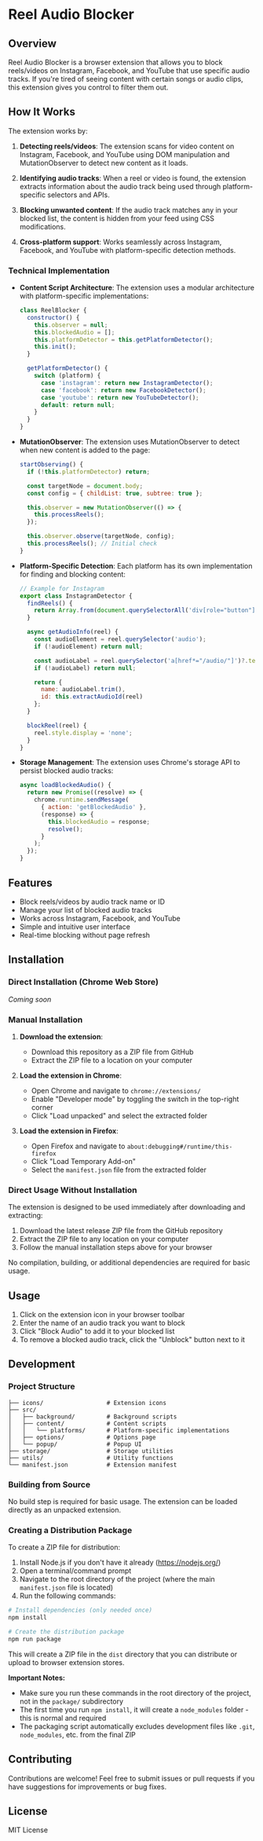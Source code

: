 # Reel Audio Blocker

## Overview
Reel Audio Blocker is a browser extension that allows you to block reels/videos on Instagram, Facebook, and YouTube that use specific audio tracks. If you're tired of seeing content with certain songs or audio clips, this extension gives you control to filter them out.

## How It Works

The extension works by:

1. **Detecting reels/videos**: The extension scans for video content on Instagram, Facebook, and YouTube using DOM manipulation and MutationObserver to detect new content as it loads.

2. **Identifying audio tracks**: When a reel or video is found, the extension extracts information about the audio track being used through platform-specific selectors and APIs.

3. **Blocking unwanted content**: If the audio track matches any in your blocked list, the content is hidden from your feed using CSS modifications.

4. **Cross-platform support**: Works seamlessly across Instagram, Facebook, and YouTube with platform-specific detection methods.

### Technical Implementation

- **Content Script Architecture**: The extension uses a modular architecture with platform-specific implementations:
  ```javascript
  class ReelBlocker {
    constructor() {
      this.observer = null;
      this.blockedAudio = [];
      this.platformDetector = this.getPlatformDetector();
      this.init();
    }

    getPlatformDetector() {
      switch (platform) {
        case 'instagram': return new InstagramDetector();
        case 'facebook': return new FacebookDetector();
        case 'youtube': return new YouTubeDetector();
        default: return null;
      }
    }
  }
  ```

- **MutationObserver**: The extension uses MutationObserver to detect when new content is added to the page:
  ```javascript
  startObserving() {
    if (!this.platformDetector) return;

    const targetNode = document.body;
    const config = { childList: true, subtree: true };

    this.observer = new MutationObserver(() => {
      this.processReels();
    });

    this.observer.observe(targetNode, config);
    this.processReels(); // Initial check
  }
  ```

- **Platform-Specific Detection**: Each platform has its own implementation for finding and blocking content:
  ```javascript
  // Example for Instagram
  export class InstagramDetector {
    findReels() {
      return Array.from(document.querySelectorAll('div[role="button"]:has(video)'));
    }

    async getAudioInfo(reel) {
      const audioElement = reel.querySelector('audio');
      if (!audioElement) return null;

      const audioLabel = reel.querySelector('a[href*="/audio/"]')?.textContent;
      if (!audioLabel) return null;

      return {
        name: audioLabel.trim(),
        id: this.extractAudioId(reel)
      };
    }

    blockReel(reel) {
      reel.style.display = 'none';
    }
  }
  ```

- **Storage Management**: The extension uses Chrome's storage API to persist blocked audio tracks:
  ```javascript
  async loadBlockedAudio() {
    return new Promise((resolve) => {
      chrome.runtime.sendMessage(
        { action: 'getBlockedAudio' },
        (response) => {
          this.blockedAudio = response;
          resolve();
        }
      );
    });
  }
  ```

## Features

- Block reels/videos by audio track name or ID
- Manage your list of blocked audio tracks
- Works across Instagram, Facebook, and YouTube
- Simple and intuitive user interface
- Real-time blocking without page refresh

## Installation

### Direct Installation (Chrome Web Store)
*Coming soon*

### Manual Installation

1. **Download the extension**:
   - Download this repository as a ZIP file from GitHub
   - Extract the ZIP file to a location on your computer

2. **Load the extension in Chrome**:
   - Open Chrome and navigate to `chrome://extensions/`
   - Enable "Developer mode" by toggling the switch in the top-right corner
   - Click "Load unpacked" and select the extracted folder

3. **Load the extension in Firefox**:
   - Open Firefox and navigate to `about:debugging#/runtime/this-firefox`
   - Click "Load Temporary Add-on"
   - Select the `manifest.json` file from the extracted folder

### Direct Usage Without Installation

The extension is designed to be used immediately after downloading and extracting:

1. Download the latest release ZIP file from the GitHub repository
2. Extract the ZIP file to any location on your computer
3. Follow the manual installation steps above for your browser

No compilation, building, or additional dependencies are required for basic usage.

## Usage

1. Click on the extension icon in your browser toolbar
2. Enter the name of an audio track you want to block
3. Click "Block Audio" to add it to your blocked list
4. To remove a blocked audio track, click the "Unblock" button next to it

## Development

### Project Structure

```
├── icons/                  # Extension icons
├── src/
│   ├── background/         # Background scripts
│   ├── content/            # Content scripts
│   │   └── platforms/      # Platform-specific implementations
│   ├── options/            # Options page
│   └── popup/              # Popup UI
├── storage/                # Storage utilities
├── utils/                  # Utility functions
└── manifest.json           # Extension manifest
```

### Building from Source

No build step is required for basic usage. The extension can be loaded directly as an unpacked extension.

### Creating a Distribution Package

To create a ZIP file for distribution:

1. Install Node.js if you don't have it already (https://nodejs.org/)
2. Open a terminal/command prompt
3. Navigate to the root directory of the project (where the main `manifest.json` file is located)
4. Run the following commands:

```bash
# Install dependencies (only needed once)
npm install

# Create the distribution package
npm run package
```

This will create a ZIP file in the `dist` directory that you can distribute or upload to browser extension stores.

**Important Notes:**
- Make sure you run these commands in the root directory of the project, not in the `package/` subdirectory
- The first time you run `npm install`, it will create a `node_modules` folder - this is normal and required
- The packaging script automatically excludes development files like `.git`, `node_modules`, etc. from the final ZIP

## Contributing

Contributions are welcome! Feel free to submit issues or pull requests if you have suggestions for improvements or bug fixes.

## License

MIT License